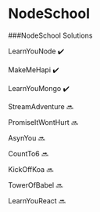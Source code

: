 # NodeSchool
###NodeSchool Solutions


LearnYouNode :heavy_check_mark:

MakeMeHapi :heavy_check_mark:

LearnYouMongo :heavy_check_mark:

StreamAdventure :soon:

PromiseItWontHurt :soon:

AsynYou :soon:

CountTo6 :soon:

KickOffKoa :soon:

TowerOfBabel :soon:

LearnYouReact :soon:
